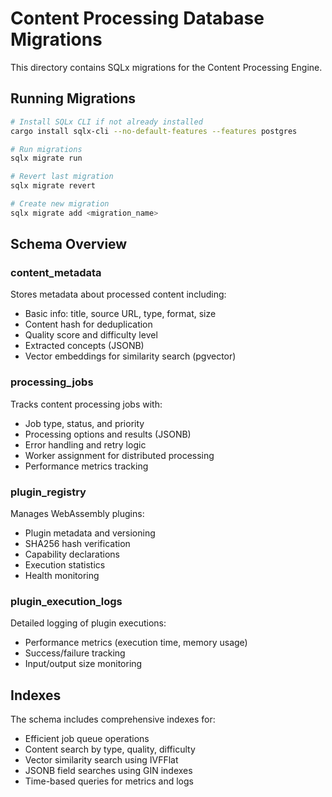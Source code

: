 # Content Processing Database Migrations

This directory contains SQLx migrations for the Content Processing Engine.

## Running Migrations

```bash
# Install SQLx CLI if not already installed
cargo install sqlx-cli --no-default-features --features postgres

# Run migrations
sqlx migrate run

# Revert last migration
sqlx migrate revert

# Create new migration
sqlx migrate add <migration_name>
```

## Schema Overview

### content_metadata
Stores metadata about processed content including:
- Basic info: title, source URL, type, format, size
- Content hash for deduplication
- Quality score and difficulty level
- Extracted concepts (JSONB)
- Vector embeddings for similarity search (pgvector)

### processing_jobs
Tracks content processing jobs with:
- Job type, status, and priority
- Processing options and results (JSONB)
- Error handling and retry logic
- Worker assignment for distributed processing
- Performance metrics tracking

### plugin_registry
Manages WebAssembly plugins:
- Plugin metadata and versioning
- SHA256 hash verification
- Capability declarations
- Execution statistics
- Health monitoring

### plugin_execution_logs
Detailed logging of plugin executions:
- Performance metrics (execution time, memory usage)
- Success/failure tracking
- Input/output size monitoring

## Indexes

The schema includes comprehensive indexes for:
- Efficient job queue operations
- Content search by type, quality, difficulty
- Vector similarity search using IVFFlat
- JSONB field searches using GIN indexes
- Time-based queries for metrics and logs